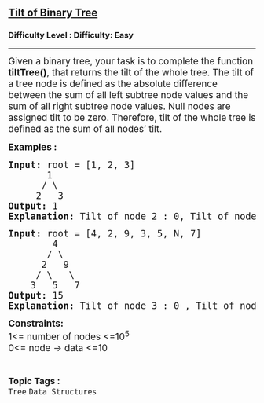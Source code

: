<h2><a href="https://www.geeksforgeeks.org/problems/tilt-of-binary-tree/1?page=1&category=Tree&sortBy=latest">Tilt of Binary Tree</a></h2><h3>Difficulty Level : Difficulty: Easy</h3><hr><div class="problems_problem_content__Xm_eO"><p><span style="font-size: 14pt;">Given a binary tree, your task is to complete the function <strong>tiltTree()</strong>, that returns the tilt of the whole tree. The tilt of a tree node is defined as the absolute difference between the sum of all left subtree node values and the sum of all right subtree node values. Null nodes are assigned tilt to be zero. Therefore, tilt of the whole tree is defined as the sum of all nodes’ tilt.</span></p>
<p><span style="font-size: 14pt;"><strong>Examples :</strong></span></p>
<pre><span style="font-size: 14pt;"><strong>Input:</strong> root = [1, 2, 3]
       1
      / \
     2   3
<strong>Output:</strong> 1
<strong>Explanation: </strong>Tilt of node 2 : 0, Tilt of node 3 : 0, Tilt of node 1 : |2-3| = 1, Tilt of tree : 0 + 0 + 1 = 1
</span></pre>
<pre><span style="font-size: 14pt;"><strong>Input: </strong>root = [4, 2, 9, 3, 5, N, 7]
        4 
       / \
      2   9 
     / \   \
    3   5   7 
<strong>Output:</strong> 15 
<strong>Explanation: </strong>Tilt of node 3 : 0 , Tilt of node 5 : 0, Tilt of node 7 : 0, Tilt of node 2 : |3-5| = 2, Tilt of node 9 : |0-7| = 7, Tilt of node 4 : |(3+5+2)-(9+7)| = 6, Tilt of binary tree : 0 + 0 + 0 + 2 + 7 + 6 = 15
</span></pre>
<p><span style="font-size: 14pt;"><strong>Constraints:</strong><br>1&lt;= number of nodes &lt;=10<sup>5</sup><br>0&lt;= node -&gt; data &lt;=10</span></p></div><br><p><span style=font-size:18px><strong>Topic Tags : </strong><br><code>Tree</code>&nbsp;<code>Data Structures</code>&nbsp;